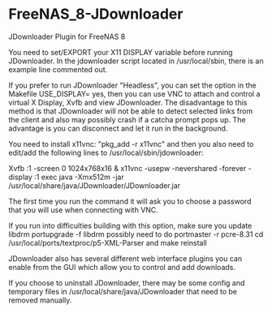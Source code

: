 FreeNAS_8-JDownloader
=====================

JDownloader Plugin for FreeNAS 8

You need to set/EXPORT your X11 DISPLAY variable before running JDownloader.
In the jdownloader script located in /usr/local/sbin, there is an example line
commented out.

If you prefer to run JDownloader "Headless", you can set the option in the
Makefile USE_DISPLAY= yes, then you can use VNC to attach and control
a virtual X Display, Xvfb and view JDownloader. The disadvantage to this
method is that JDownloader will not be able to detect selected links from
the client and also may possibly crash if a catcha prompt pops up. The 
advantage is you can disconnect and let it run in the background.

You need to install x11vnc: "pkg_add -r x11vnc" and then you also
need to edit/add the following lines to /usr/local/sbin/jdownloader:

Xvfb :1 -screen 0 1024x768x16 & x11vnc -usepw -nevershared -forever -display :1
exec java -Xmx512m -jar /usr/local/share/java/JDownloader/JDownloader.jar

The first time you run the command it will ask you to choose a password
that you will use when connecting with VNC.

If you run into difficulties building with this option, make sure you
update libdrm portupgrade -f libdrm
possibly need to do portmaster -r pcre-8.31
cd /usr/local/ports/textproc/p5-XML-Parser and make reinstall

JDownloader also has several different web interface plugins you can enable
from the GUI which allow you to control and add downloads.

If you choose to uninstall JDownloader, there may be some config and temporary
files in /usr/local/share/java/JDownloader that need to be removed manually.